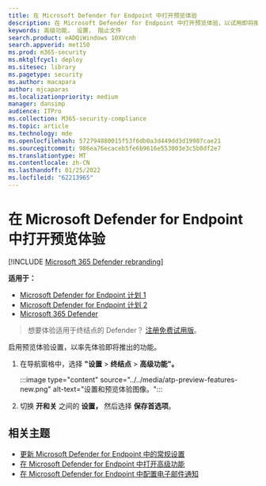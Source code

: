 ```yaml
---
title: 在 Microsoft Defender for Endpoint 中打开预览体验
description: 在 Microsoft Defender for Endpoint 中打开预览体验，以试用即将推出的功能。
keywords: 高级功能， 设置， 阻止文件
search.product: eADQiWindows 10XVcnh
search.appverid: met150
ms.prod: m365-security
ms.mktglfcycl: deploy
ms.sitesec: library
ms.pagetype: security
ms.author: macapara
author: mjcaparas
ms.localizationpriority: medium
manager: dansimp
audience: ITPro
ms.collection: M365-security-compliance
ms.topic: article
ms.technology: mde
ms.openlocfilehash: 572794880015f53f6db0a3d449dd3d19987cae21
ms.sourcegitcommit: 986ea76ecaceb5fe6b9616e553003e3c5b0df2e7
ms.translationtype: MT
ms.contentlocale: zh-CN
ms.lasthandoff: 01/25/2022
ms.locfileid: "62213965"
---
```

# <a name="turn-on-the-preview-experience-in-microsoft-defender-for-endpoint"></a>在 Microsoft Defender for Endpoint 中打开预览体验

[!INCLUDE [Microsoft 365 Defender rebranding](../../includes/microsoft-defender.md)]

**适用于：**
- [Microsoft Defender for Endpoint 计划 1](https://go.microsoft.com/fwlink/p/?linkid=2154037)
- [Microsoft Defender for Endpoint 计划 2](https://go.microsoft.com/fwlink/p/?linkid=2154037)
- [Microsoft 365 Defender](https://go.microsoft.com/fwlink/?linkid=2118804)


> 想要体验适用于终结点的 Defender？ [注册免费试用版](https://signup.microsoft.com/create-account/signup?products=7f379fee-c4f9-4278-b0a1-e4c8c2fcdf7e&ru=https://aka.ms/MDEp2OpenTrial?ocid=docs-wdatp-previewsettings-abovefoldlink)。

启用预览体验设置，以率先体验即将推出的功能。

1. 在导航窗格中，选择 **"设置** \> **终结点** \> **高级功能"。**

    :::image type="content" source="../../media/atp-preview-features-new.png" alt-text="设置和预览体验图像。":::


2. 切换 **开和关** 之间的 **设置，** 然后选择 **保存首选项**。

## <a name="related-topics"></a>相关主题
- [更新 Microsoft Defender for Endpoint 中的常规设置](data-retention-settings.md)
- [在 Microsoft Defender for Endpoint 中打开高级功能](advanced-features.md)
- [在 Microsoft Defender for Endpoint 中配置电子邮件通知](configure-email-notifications.md)


